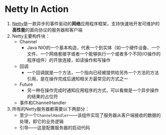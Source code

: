# Netty In Action
1. [Netty](http://netty.io/)是一款异步的事件驱动的**网络**应用程序框架，支持快速地开发可维护的**高性能**的面向协议的服务器和客户端
2. Netty主要构件块：
    + Channel
        - Java NIO的一个基本构造，代表一个到实体（如一个硬件设备、一个文件、一个网络套接字或者一个能够执行一个或者多个不同I/O操作的程序组件）的开放连接，如读操作和写操作
    + 回调
        - 一个回调就是一个方法，一个指向已经被提供给另外一个方法的方法引用，是在操作完成后通知相关方最常见的方式之一
    + Future
        - 另一种在操作完成时通知应用程序的方式，可以看做是一个异步操作的结果的占位符
    + 事件和ChannelHandler
3. 所有的Netty服务器都需要以下两部分：
    - 至少一个`ChannelHandler`——该组件实现了服务器从客户端接收的数据的处理，即它的业务逻辑
    - 引导——这是配置服务器的启动代码

